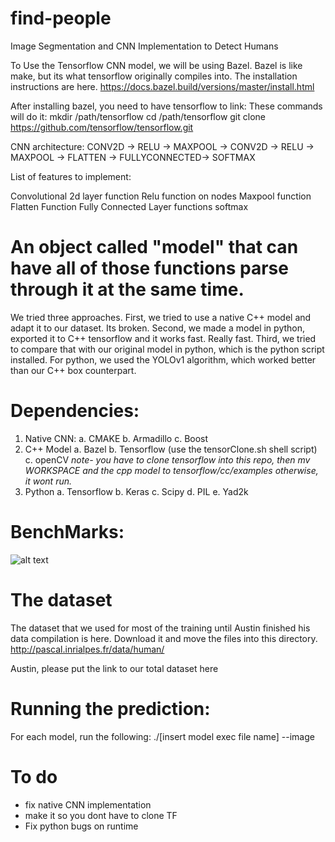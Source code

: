 # find-people
Image Segmentation and CNN Implementation to Detect Humans


To Use the Tensorflow CNN model, we will be using Bazel. Bazel is like make, but its what tensorflow originally compiles into. The installation instructions are here. https://docs.bazel.build/versions/master/install.html

After installing bazel, you need to have tensorflow to link:
These commands will do it:
mkdir /path/tensorflow
cd /path/tensorflow
git clone https://github.com/tensorflow/tensorflow.git

CNN architecture:
CONV2D -> RELU -> MAXPOOL -> CONV2D -> RELU -> MAXPOOL -> FLATTEN -> FULLYCONNECTED-> SOFTMAX




List of features to implement:

  Convolutional 2d layer function
  Relu function on nodes
	Maxpool function
	Flatten Function
	Fully Connected Layer functions
	softmax

An object called "model" that can have all of those functions parse through it at the same time. 
=======
We tried three approaches.
First, we tried to use a native C++ model and adapt it to our dataset. Its broken.
Second, we made a model in python, exported it to C++ tensorflow and it works fast. Really fast.
Third, we tried to compare that with our original model in python, which is the python script installed. For python, we used the YOLOv1 algorithm, which worked better than our C++ box counterpart. 

# Dependencies:
 1. Native CNN:
  a. CMAKE
  b. Armadillo
  c. Boost
 2. C++ Model
  a. Bazel
  b. Tensorflow (use the tensorClone.sh shell script)
  c. openCV
  *note- you have to clone tensorflow into this repo, then mv WORKSPACE and the cpp model to tensorflow/cc/examples
  otherwise, it wont run.*
  3. Python
  a. Tensorflow
  b. Keras
  c. Scipy
  d. PIL
  e. Yad2k
  
# BenchMarks:
![alt text](https://github.com/tirissou/find-people/blob/master/oops.jpg)

# The dataset
The dataset that we used for most of the training until Austin finished his data compilation is here.
Download it and move the files into this directory.
http://pascal.inrialpes.fr/data/human/

Austin, please put the link to our total dataset here

# Running the prediction:
For each model, run the following:
 ./[insert model exec file name]  --image <image path>
  
  # To do
  - fix native CNN implementation
  - make it so you dont have to clone TF
  - Fix python bugs on runtime
